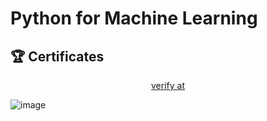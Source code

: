 # Python for Machine Learning


## 🏆 Certificates 

<p align="middle">
  <a href="https://www.mygreatlearning.com/certificate/UVZTZHHC" target="_blank">
    verify at
  </a>

![image](https://github.com/user-attachments/assets/a008516d-264b-4bb5-a97d-9ee1d5cc2642)

</p>
